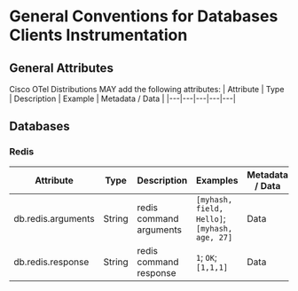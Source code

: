 # General Conventions for Databases Clients Instrumentation

## General Attributes

Cisco OTel Distributions MAY add the following attributes:
| Attribute | Type | Description | Example | Metadata / Data |
|---|---|---|---|---|

## Databases

### Redis

| Attribute          | Type   | Description             | Examples                                      | Metadata / Data |
| ------------------ | ------ | ----------------------- | --------------------------------------------- | --------------- |
| db.redis.arguments | String | redis command arguments | `[myhash, field, Hello]`; `[myhash, age, 27]` | Data            |
| db.redis.response  | String | redis command response  | `1`; `OK`; `[1,1,1]`                          | Data            |
